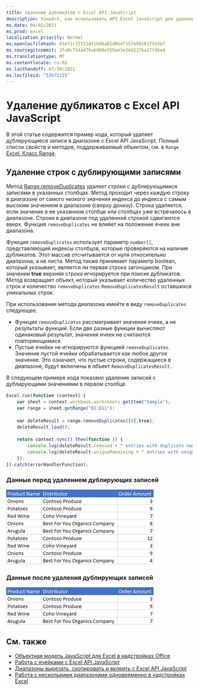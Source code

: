 ```yaml
---
title: Удаление дубликатов с Excel API JavaScript
description: Узнайте, как использовать API Excel JavaScript для удаления дубликатов.
ms.date: 04/02/2021
ms.prod: excel
localization_priority: Normal
ms.openlocfilehash: 03ef1c15f214fcbd6a81d0b4f557e9816175d3b7
ms.sourcegitcommit: 3fa8c754a47bab909e559ae3e5d4237ba27fdbe4
ms.translationtype: MT
ms.contentlocale: ru-RU
ms.lasthandoff: 07/30/2021
ms.locfileid: "53671135"
---
```

# <a name="remove-duplicates-using-the-excel-javascript-api"></a>Удаление дубликатов с Excel API JavaScript

В этой статье содержится пример кода, который удаляет дублирующиеся записи в диапазоне с Excel API JavaScript. Полный список свойств и методов, поддерживаемый объектом, см. в `Range` [Excel. Класс Range](/javascript/api/excel/excel.range).

## <a name="remove-rows-with-duplicate-entries"></a>Удаление строк с дублирующими записями

Метод [Range.removeDuplicates](/javascript/api/excel/excel.range#removeDuplicates_columns__includesHeader_) удаляет строки с дублирующимися записями в указанных столбцах. Метод проходит через каждую строку в диапазоне от самого низкого значения индекса до индекса с самым высоким значением в диапазоне (сверху донизу). Строка удаляется, если значение в ее указанном столбце или столбцах уже встречалось в диапазоне. Строки в диапазоне под удаленной строкой сдвигаются вверх. Функция `removeDuplicates` не влияет на положение ячеек вне диапазона.

Функция `removeDuplicates` использует параметр `number[]`, представляющий индексы столбцов, которые проверяются на наличие дубликатов. Этот массив отсчитывается от нуля относительно диапазона, а не листа. Метод также принимает параметр boolean, который указывает, является ли первая строка загонщиком. При значении **true** верхняя строка игнорируется при поиске дубликатов. Метод возвращает объект, который указывает количество удаленных строк и количество `removeDuplicates` `RemoveDuplicatesResult` оставшихся уникальных строк.

При использовании метода диапазона имейте в виду `removeDuplicates` следующее.

- Функция `removeDuplicates` рассматривает значения ячеек, а не результаты функций. Если две разные функции вычисляют одинаковый результат, значения ячеек не считаются повторяющимися.
- Пустые ячейки не игнорируются функцией `removeDuplicates`. Значение пустой ячейки обрабатывается как любое другое значение. Это означает, что пустые строки, содержащиеся в диапазоне, будут включены в объект `RemoveDuplicatesResult`.

В следующем примере кода показано удаление записей с дублирующими значениями в первом столбце.

```js
Excel.run(function (context) {
    var sheet = context.workbook.worksheets.getItem("Sample");
    var range = sheet.getRange("B2:D11");

    var deleteResult = range.removeDuplicates([0],true);
    deleteResult.load();

    return context.sync().then(function () {
        console.log(deleteResult.removed + " entries with duplicate names removed.");
        console.log(deleteResult.uniqueRemaining + " entries with unique names remain in the range.");
    });
}).catch(errorHandlerFunction);
```

### <a name="data-before-duplicate-entries-are-removed"></a>Данные перед удалением дублирующих записей

![Данные в Excel перед запуском метода удаления дубликатов диапазона.](../images/excel-ranges-remove-duplicates-before.png)

### <a name="data-after-duplicate-entries-are-removed"></a>Данные после удаления дублирующих записей

![Данные в Excel после запуска метода удаления дубликатов диапазона.](../images/excel-ranges-remove-duplicates-after.png)

## <a name="see-also"></a>См. также

- [Объектная модель JavaScript для Excel в надстройках Office](excel-add-ins-core-concepts.md)
- [Работа с ячейками с Excel API JavaScript](excel-add-ins-cells.md)
- [Диапазоны вырезать, скопировать и вклеить с Excel API JavaScript](excel-add-ins-ranges-cut-copy-paste.md)
- [Работа с несколькими диапазонами одновременно в надстройках Excel](excel-add-ins-multiple-ranges.md)
